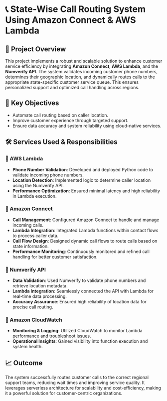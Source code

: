 # 📞 State-Wise Call Routing System Using Amazon Connect & AWS Lambda

## 📝 Project Overview

This project implements a robust and scalable solution to enhance customer service efficiency by integrating **Amazon Connect**, **AWS Lambda**, and the **Numverify API**. The system validates incoming customer phone numbers, determines their geographic location, and dynamically routes calls to the appropriate state-specific customer service queue. This ensures personalized support and optimized call handling across regions.

## 🎯 Key Objectives

- Automate call routing based on caller location.
- Improve customer experience through targeted support.
- Ensure data accuracy and system reliability using cloud-native services.

## 🛠️ Services Used & Responsibilities

### 🔹 AWS Lambda

- **Phone Number Validation**: Developed and deployed Python code to validate incoming phone numbers.
- **Location Detection**: Implemented logic to determine caller location using the Numverify API.
- **Performance Optimization**: Ensured minimal latency and high reliability in Lambda execution.

### 🔹 Amazon Connect

- **Call Management**: Configured Amazon Connect to handle and manage incoming calls.
- **Lambda Integration**: Integrated Lambda functions within contact flows to process caller data.
- **Call Flow Design**: Designed dynamic call flows to route calls based on state information.
- **Performance Monitoring**: Continuously monitored and refined call handling for better customer satisfaction.

### 🔹 Numverify API

- **Data Validation**: Used Numverify to validate phone numbers and retrieve location metadata.
- **Lambda Integration**: Seamlessly connected the API with Lambda for real-time data processing.
- **Accuracy Assurance**: Ensured high reliability of location data for precise call routing.

### 🔹 Amazon CloudWatch

- **Monitoring & Logging**: Utilized CloudWatch to monitor Lambda performance and troubleshoot issues.
- **Operational Insights**: Gained visibility into function execution and system health.

## 📈 Outcome

The system successfully routes customer calls to the correct regional support teams, reducing wait times and improving service quality. It leverages serverless architecture for scalability and cost-efficiency, making it a powerful solution for customer-centric organizations.

